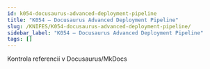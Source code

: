 ```yaml
---
id: k054-docusaurus-advanced-deployment-pipeline
title: "K054 – Docusaurus Advanced Deployment Pipeline"
slug: /KNIFES/K054-docusaurus-advanced-deployment-pipeline/
sidebar_label: "K054 – Docusaurus Advanced Deployment Pipeline"
tags: []
---
```


Kontrola referencií v Docusaurus/MkDocs

